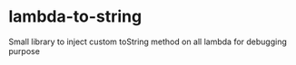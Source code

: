 lambda-to-string
================

Small library to inject custom toString method on all lambda for debugging purpose
